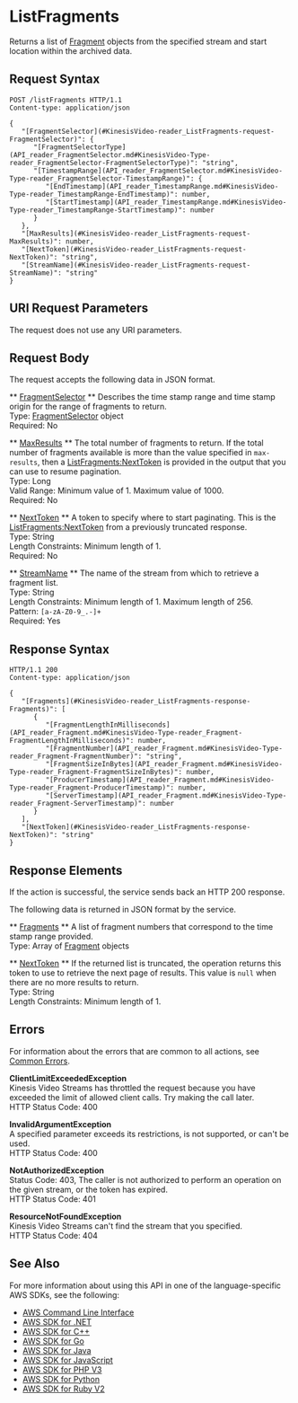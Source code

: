 # ListFragments<a name="API_reader_ListFragments"></a>

Returns a list of [Fragment](API_reader_Fragment.md) objects from the specified stream and start location within the archived data\.

## Request Syntax<a name="API_reader_ListFragments_RequestSyntax"></a>

```
POST /listFragments HTTP/1.1
Content-type: application/json

{
   "[FragmentSelector](#KinesisVideo-reader_ListFragments-request-FragmentSelector)": { 
      "[FragmentSelectorType](API_reader_FragmentSelector.md#KinesisVideo-Type-reader_FragmentSelector-FragmentSelectorType)": "string",
      "[TimestampRange](API_reader_FragmentSelector.md#KinesisVideo-Type-reader_FragmentSelector-TimestampRange)": { 
         "[EndTimestamp](API_reader_TimestampRange.md#KinesisVideo-Type-reader_TimestampRange-EndTimestamp)": number,
         "[StartTimestamp](API_reader_TimestampRange.md#KinesisVideo-Type-reader_TimestampRange-StartTimestamp)": number
      }
   },
   "[MaxResults](#KinesisVideo-reader_ListFragments-request-MaxResults)": number,
   "[NextToken](#KinesisVideo-reader_ListFragments-request-NextToken)": "string",
   "[StreamName](#KinesisVideo-reader_ListFragments-request-StreamName)": "string"
}
```

## URI Request Parameters<a name="API_reader_ListFragments_RequestParameters"></a>

The request does not use any URI parameters\.

## Request Body<a name="API_reader_ListFragments_RequestBody"></a>

The request accepts the following data in JSON format\.

 ** [FragmentSelector](#API_reader_ListFragments_RequestSyntax) **   <a name="KinesisVideo-reader_ListFragments-request-FragmentSelector"></a>
Describes the time stamp range and time stamp origin for the range of fragments to return\.  
Type: [FragmentSelector](API_reader_FragmentSelector.md) object  
Required: No

 ** [MaxResults](#API_reader_ListFragments_RequestSyntax) **   <a name="KinesisVideo-reader_ListFragments-request-MaxResults"></a>
The total number of fragments to return\. If the total number of fragments available is more than the value specified in `max-results`, then a [ListFragments:NextToken](#KinesisVideo-reader_ListFragments-response-NextToken) is provided in the output that you can use to resume pagination\.  
Type: Long  
Valid Range: Minimum value of 1\. Maximum value of 1000\.  
Required: No

 ** [NextToken](#API_reader_ListFragments_RequestSyntax) **   <a name="KinesisVideo-reader_ListFragments-request-NextToken"></a>
A token to specify where to start paginating\. This is the [ListFragments:NextToken](#KinesisVideo-reader_ListFragments-response-NextToken) from a previously truncated response\.  
Type: String  
Length Constraints: Minimum length of 1\.  
Required: No

 ** [StreamName](#API_reader_ListFragments_RequestSyntax) **   <a name="KinesisVideo-reader_ListFragments-request-StreamName"></a>
The name of the stream from which to retrieve a fragment list\.  
Type: String  
Length Constraints: Minimum length of 1\. Maximum length of 256\.  
Pattern: `[a-zA-Z0-9_.-]+`   
Required: Yes

## Response Syntax<a name="API_reader_ListFragments_ResponseSyntax"></a>

```
HTTP/1.1 200
Content-type: application/json

{
   "[Fragments](#KinesisVideo-reader_ListFragments-response-Fragments)": [ 
      { 
         "[FragmentLengthInMilliseconds](API_reader_Fragment.md#KinesisVideo-Type-reader_Fragment-FragmentLengthInMilliseconds)": number,
         "[FragmentNumber](API_reader_Fragment.md#KinesisVideo-Type-reader_Fragment-FragmentNumber)": "string",
         "[FragmentSizeInBytes](API_reader_Fragment.md#KinesisVideo-Type-reader_Fragment-FragmentSizeInBytes)": number,
         "[ProducerTimestamp](API_reader_Fragment.md#KinesisVideo-Type-reader_Fragment-ProducerTimestamp)": number,
         "[ServerTimestamp](API_reader_Fragment.md#KinesisVideo-Type-reader_Fragment-ServerTimestamp)": number
      }
   ],
   "[NextToken](#KinesisVideo-reader_ListFragments-response-NextToken)": "string"
}
```

## Response Elements<a name="API_reader_ListFragments_ResponseElements"></a>

If the action is successful, the service sends back an HTTP 200 response\.

The following data is returned in JSON format by the service\.

 ** [Fragments](#API_reader_ListFragments_ResponseSyntax) **   <a name="KinesisVideo-reader_ListFragments-response-Fragments"></a>
A list of fragment numbers that correspond to the time stamp range provided\.  
Type: Array of [Fragment](API_reader_Fragment.md) objects

 ** [NextToken](#API_reader_ListFragments_ResponseSyntax) **   <a name="KinesisVideo-reader_ListFragments-response-NextToken"></a>
If the returned list is truncated, the operation returns this token to use to retrieve the next page of results\. This value is `null` when there are no more results to return\.  
Type: String  
Length Constraints: Minimum length of 1\.

## Errors<a name="API_reader_ListFragments_Errors"></a>

For information about the errors that are common to all actions, see [Common Errors](CommonErrors.md)\.

 **ClientLimitExceededException**   
Kinesis Video Streams has throttled the request because you have exceeded the limit of allowed client calls\. Try making the call later\.  
HTTP Status Code: 400

 **InvalidArgumentException**   
A specified parameter exceeds its restrictions, is not supported, or can't be used\.  
HTTP Status Code: 400

 **NotAuthorizedException**   
Status Code: 403, The caller is not authorized to perform an operation on the given stream, or the token has expired\.  
HTTP Status Code: 401

 **ResourceNotFoundException**   
Kinesis Video Streams can't find the stream that you specified\.  
HTTP Status Code: 404

## See Also<a name="API_reader_ListFragments_SeeAlso"></a>

For more information about using this API in one of the language\-specific AWS SDKs, see the following:
+  [AWS Command Line Interface](https://docs.aws.amazon.com/goto/aws-cli/kinesis-video-reader-data-2017-09-30/ListFragments) 
+  [AWS SDK for \.NET](https://docs.aws.amazon.com/goto/DotNetSDKV3/kinesis-video-reader-data-2017-09-30/ListFragments) 
+  [AWS SDK for C\+\+](https://docs.aws.amazon.com/goto/SdkForCpp/kinesis-video-reader-data-2017-09-30/ListFragments) 
+  [AWS SDK for Go](https://docs.aws.amazon.com/goto/SdkForGoV1/kinesis-video-reader-data-2017-09-30/ListFragments) 
+  [AWS SDK for Java](https://docs.aws.amazon.com/goto/SdkForJava/kinesis-video-reader-data-2017-09-30/ListFragments) 
+  [AWS SDK for JavaScript](https://docs.aws.amazon.com/goto/AWSJavaScriptSDK/kinesis-video-reader-data-2017-09-30/ListFragments) 
+  [AWS SDK for PHP V3](https://docs.aws.amazon.com/goto/SdkForPHPV3/kinesis-video-reader-data-2017-09-30/ListFragments) 
+  [AWS SDK for Python](https://docs.aws.amazon.com/goto/boto3/kinesis-video-reader-data-2017-09-30/ListFragments) 
+  [AWS SDK for Ruby V2](https://docs.aws.amazon.com/goto/SdkForRubyV2/kinesis-video-reader-data-2017-09-30/ListFragments) 